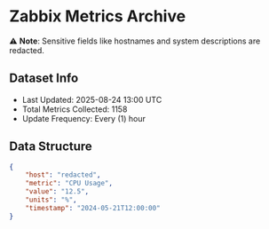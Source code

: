 # Zabbix Metrics Archive

⚠️ **Note**: Sensitive fields like hostnames and system descriptions are redacted.

## Dataset Info
- Last Updated: 2025-08-24 13:00 UTC
- Total Metrics Collected: 1158
- Update Frequency: Every (1) hour

## Data Structure
```json
{
    "host": "redacted",
    "metric": "CPU Usage",
    "value": "12.5",
    "units": "%",
    "timestamp": "2024-05-21T12:00:00"
}
```
